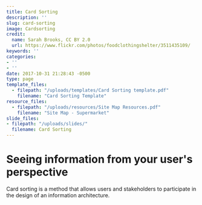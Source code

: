 ```yaml
---
title: Card Sorting
description: ''
slug: card-sorting
image: Cardsorting
credit:
  name: Sarah Brooks, CC BY 2.0
  url: https://www.flickr.com/photos/foodclothingshelter/3511435109/
keywords: ''
categories:
- ''
- ''
date: 2017-10-31 21:28:43 -0500
type: page
template_files:
  - filepath: "/uploads/templates/Card Sorting template.pdf"
    filename: "Card Sorting Template"
resource_files:
  - filepath: "/uploads/resources/Site Map Resources.pdf"
    filename: "Site Map - Supermarket"
slide_files:
- filepath: "/uploads/slides/"
  filename: Card Sorting
---
```

# Seeing information from your user's perspective

Card sorting is a method that allows users and stakeholders to participate in the design of an information architecture.
